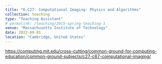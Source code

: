 ```yaml
---
title: "6.C27: Computational Imaging: Physics and Algorithms"
collection: teaching
type: "Teaching Assistant"
# permalink: /teaching/2015-spring-teaching-1
venue: "Massachusetts Institute of Technology"
date: 2022-09-01
location: "Cambridge, United States"
---
```

https://computing.mit.edu/cross-cutting/common-ground-for-computing-education/common-ground-subjects/c27-c67-computational-imaging/
